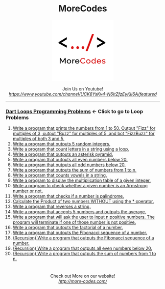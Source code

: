 <h1 align="center">MoreCodes</h1>
<p align="center"> 
  <img src="/morecodescir.png"/>
</p>

<p align="center">
Join Us on Youtube! <br/>
<i><u>https://www.youtube.com/channel/UCK8YsKv4-N6ItZfzEyKlI6A/featured</u></i>
</p>

- - - -
### [Dart Loops Programming Problems](../Loops/) <- Click to go to Loop Problems

1. <a href="https://github.com/ArjunAranetaCodes/MoreCodes-Dart/blob/master/Loops/problem1.dart" target="_blank">Write a program that prints the numbers from 1 to 50. Output "Fizz" for multiples of 3, output "Buzz" for multiples of 5, and bot "FizzBuzz" for multiples of both 3 and 5.</a>
2. <a href="https://github.com/ArjunAranetaCodes/MoreCodes-Dart/blob/master/Loops/problem2.dart" target="_blank">Write a program that outputs 5 random integers.</a>
3. <a href="https://github.com/ArjunAranetaCodes/MoreCodes-Dart/blob/master/Loops/problem3.dart" target="_blank">Write a program that count letters in a string using a loop.</a>
4. <a href="https://github.com/ArjunAranetaCodes/MoreCodes-Dart/blob/master/Loops/problem4.dart" target="_blank">Write a program that outputs an asterisk pyramid.</a>
5. <a href="https://github.com/ArjunAranetaCodes/MoreCodes-Dart/blob/master/Loops/problem5.dart" target="_blank">Write a program that outputs all even numbers below 20.</a>
6. <a href="https://github.com/ArjunAranetaCodes/MoreCodes-Dart/blob/master/Loops/problem6.dart" target="_blank">Write a program that outputs all odd numbers below 20.</a>
7. <a href="https://github.com/ArjunAranetaCodes/MoreCodes-Dart/blob/master/Loops/problem7.dart" target="_blank">Write a program that outputs the sum of numbers from 1 to n.</a>
8. <a href="https://github.com/ArjunAranetaCodes/MoreCodes-Dart/blob/master/Loops/problem8.dart" target="_blank">Write a program that counts vowels in a string.</a>
9. <a href="https://github.com/ArjunAranetaCodes/MoreCodes-Dart/blob/master/Loops/problem9.dart" target="_blank">Write a program to display the multiplication table of a given integer.</a>
10. <a href="https://github.com/ArjunAranetaCodes/MoreCodes-Dart/blob/master/Loops/problem10.dart" target="_blank">Write a program to check whether a given number is an Armstrong number or not.</a>
11. <a href="https://github.com/ArjunAranetaCodes/MoreCodes-Dart/blob/master/Loops/problem11.dart" target="_blank">Write a program that checks if a number is palindrome.</a>
12. <a href="https://github.com/ArjunAranetaCodes/MoreCodes-Dart/blob/master/Loops/problem12.dart" target="_blank">Calculate the Product of two numbers WITHOUT using the * operator.</a>
13. <a href="https://github.com/ArjunAranetaCodes/MoreCodes-Dart/blob/master/Loops/problem13.dart" target="_blank">Write a program that reverses a string.</a>
14. <a href="https://github.com/ArjunAranetaCodes/MoreCodes-Dart/blob/master/Loops/problem14.dart" target="_blank">Write a program that accepts 5 numbers and outputs the average.</a>
15. <a href="https://github.com/ArjunAranetaCodes/MoreCodes-Dart/blob/master/Loops/problem15.dart" target="_blank">Write a program that will ask the user to input n positive numbers. The program will terminate if one of those number is not positive.</a>
16. <a href="https://github.com/ArjunAranetaCodes/MoreCodes-Dart/blob/master/Loops/problem16.dart" target="_blank">Write a program that outputs the factorial of a number.</a>
17. <a href="https://github.com/ArjunAranetaCodes/MoreCodes-Dart/blob/master/Loops/problem17.dart" target="_blank">Write a program that outputs the Fibonacci sequence of a number.</a>
18. <a href="https://github.com/ArjunAranetaCodes/MoreCodes-Dart/blob/master/Loops/problem18.dart" target="_blank">(Recursion) Write a program that outputs the Fibonacci sequence of a number.</a>
19. <a href="https://github.com/ArjunAranetaCodes/MoreCodes-Dart/blob/master/Loops/problem19.dart" target="_blank">(Recursion) Write a program that outputs all even numbers below 20.</a>
20. <a href="https://github.com/ArjunAranetaCodes/MoreCodes-Dart/blob/master/Loops/problem20.dart" target="_blank">(Recursion) Write a program that outputs the sum of numbers from 1 to n.</a>

#

<p align="center">
Check out More on our website! <br/>
<i><u>http://more-codes.com/</u></i>
</p>
